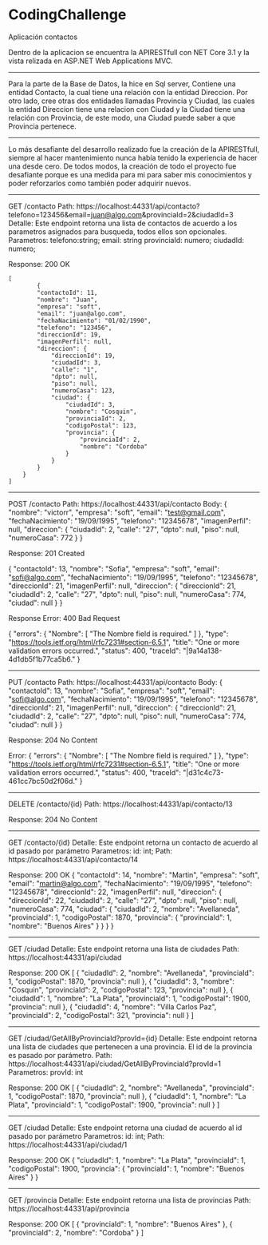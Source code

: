 # CodingChallenge
Aplicación contactos


Dentro de la aplicacion se encuentra la APIRESTfull con NET Core 3.1 y la vista relizada en ASP.NET Web Applications MVC.

---------------------------------------------------------------------------------

Para la parte de la Base de Datos, la hice en Sql server, 
Contiene una entidad Contacto, la cual tiene una relación con la entidad Direccion. Por otro lado, cree otras dos entidades llamadas
Provincia y Ciudad, las cuales la entidad Direccion tiene una relacion con Ciudad y la Ciudad tiene una relación con Provincia, de este modo,
una Ciudad puede saber a que Provincia pertenece.

---------------------------------------------------------------------------------

Lo más desafiante del desarrollo realizado fue la creación de la APIRESTfull, siempre al hacer mantenimiento nunca había tenido la experiencia
de hacer una desde cero. De todos modos, la creación de todo el proyecto fue desafiante porque es una medida para mi para saber mis conocimientos
y poder reforzarlos como también poder adquirir nuevos.

---------------------------------------------------------------------------------

GET /contacto
Path: https://localhost:44331/api/contacto?telefono=123456&email=juan@algo.com&provinciaId=2&ciudadId=3
Detalle: Este endpoint retorna una lista de contactos de acuerdo a los parametros asignados para busqueda, todos ellos son opcionales.
Parametros:
telefono:string;
email: string
provinciaId: numero;
ciudadId: numero;

Response: 200 OK
```
[
        {
        "contactoId": 11,
        "nombre": "Juan",
        "empresa": "soft",
        "email": "juan@algo.com",
        "fechaNacimiento": "01/02/1990",
        "telefono": "123456",
        "direccionId": 19,
        "imagenPerfil": null,
        "direccion": {
            "direccionId": 19,
            "ciudadId": 3,
            "calle": "1",
            "dpto": null,
            "piso": null,
            "numeroCasa": 123,
            "ciudad": {
                "ciudadId": 3,
                "nombre": "Cosquin",
                "provinciaId": 2,
                "codigoPostal": 123,
                "provincia": {
                    "provinciaId": 2,
                    "nombre": "Cordoba"
                }
            }
        }
    }
]
```
---------------------------------------------------------------------------------

POST /contacto
Path: https://localhost:44331/api/contacto
Body:
{
    "nombre": "victorr",
    "empresa": "soft",
    "email": "test@gmail.com",
    "fechaNacimiento": "19/09/1995",
    "telefono": "12345678",
    "imagenPerfil": null,
    "direccion": {
        "ciudadId": 2,
        "calle": "27",
        "dpto": null,
        "piso": null,
        "numeroCasa": 772
    }
}

Response: 201 Created

{
    "contactoId": 13,
    "nombre": "Sofia",
    "empresa": "soft",
    "email": "sofi@algo.com",
    "fechaNacimiento": "19/09/1995",
    "telefono": "12345678",
    "direccionId": 21,
    "imagenPerfil": null,
    "direccion": {
        "direccionId": 21,
        "ciudadId": 2,
        "calle": "27",
        "dpto": null,
        "piso": null,
        "numeroCasa": 774,
        "ciudad": null
    }
}

Response Error: 400 Bad Request

{
    "errors": {
        "Nombre": [
            "The Nombre field is required."
        ]
    },
    "type": "https://tools.ietf.org/html/rfc7231#section-6.5.1",
    "title": "One or more validation errors occurred.",
    "status": 400,
    "traceId": "|9a14a138-4d1db5f1b77ca5b6."
}

---------------------------------------------------------------------------------

PUT /contacto
Path: https://localhost:44331/api/contacto
Body: 
{
    "contactoId": 13,
    "nombre": "Sofia",
    "empresa": "soft",
    "email": "sofi@algo.com",
    "fechaNacimiento": "19/09/1995",
    "telefono": "12345678",
    "direccionId": 21,
    "imagenPerfil": null,
    "direccion": {
        "direccionId": 21,
        "ciudadId": 2,
        "calle": "27",
        "dpto": null,
        "piso": null,
        "numeroCasa": 774,
        "ciudad": null
    }
}

Response: 204 No Content

Error:
{
    "errors": {
        "Nombre": [
            "The Nombre field is required."
        ]
    },
    "type": "https://tools.ietf.org/html/rfc7231#section-6.5.1",
    "title": "One or more validation errors occurred.",
    "status": 400,
    "traceId": "|d31c4c73-461cc7bc50d2f06d."
}

---------------------------------------------------------------------------------
DELETE /contacto/{id}
Path: https://localhost:44331/api/contacto/13

Response: 204 No Content

---------------------------------------------------------------------------------
GET /contacto/{id}
Detalle: Este endpoint retorna un contacto de acuerdo al id pasado por parámetro
Parametros:
id: int;
Path: https://localhost:44331/api/contacto/14

Response: 200 OK
{
    "contactoId": 14,
    "nombre": "Martin",
    "empresa": "soft",
    "email": "martin@algo.com",
    "fechaNacimiento": "19/09/1995",
    "telefono": "12345678",
    "direccionId": 22,
    "imagenPerfil": null,
    "direccion": {
        "direccionId": 22,
        "ciudadId": 2,
        "calle": "27",
        "dpto": null,
        "piso": null,
        "numeroCasa": 774,
        "ciudad": {
            "ciudadId": 2,
            "nombre": "Avellaneda",
            "provinciaId": 1,
            "codigoPostal": 1870,
            "provincia": {
                "provinciaId": 1,
                "nombre": "Buenos Aires"
            }
        }
    }
}

---------------------------------------------------------------------------------
GET /ciudad
Detalle: Este endpoint retorna una lista de ciudades
Path: https://localhost:44331/api/ciudad

Response: 200 OK
[
    {
        "ciudadId": 2,
        "nombre": "Avellaneda",
        "provinciaId": 1,
        "codigoPostal": 1870,
        "provincia": null
    },
    {
        "ciudadId": 3,
        "nombre": "Cosquin",
        "provinciaId": 2,
        "codigoPostal": 123,
        "provincia": null
    },
    {
        "ciudadId": 1,
        "nombre": "La Plata",
        "provinciaId": 1,
        "codigoPostal": 1900,
        "provincia": null
    },
    {
        "ciudadId": 4,
        "nombre": "Villa Carlos Paz",
        "provinciaId": 2,
        "codigoPostal": 321,
        "provincia": null
    }
]

---------------------------------------------------------------------------------
GET /ciudad/GetAllByProvinciaId?provId={id}
Detalle: Este endpoint retorna una lista de ciudades que pertenecen a una provincia. El id de la provincia es pasado por parámetro.
Path: https://localhost:44331/api/ciudad/GetAllByProvinciaId?provId=1
Parametros:
provId: int

Response: 200 OK
[
    {
        "ciudadId": 2,
        "nombre": "Avellaneda",
        "provinciaId": 1,
        "codigoPostal": 1870,
        "provincia": null
    },
    {
        "ciudadId": 1,
        "nombre": "La Plata",
        "provinciaId": 1,
        "codigoPostal": 1900,
        "provincia": null
    }
]

---------------------------------------------------------------------------------
GET /ciudad
Detalle: Este endpoint retorna una ciudad de acuerdo al id pasado por parámetro
Parametros:
id: int;
Path: https://localhost:44331/api/ciudad/1

Response: 200 OK
{
    "ciudadId": 1,
    "nombre": "La Plata",
    "provinciaId": 1,
    "codigoPostal": 1900,
    "provincia": {
        "provinciaId": 1,
        "nombre": "Buenos Aires"
    }
}

---------------------------------------------------------------------------------
GET /provincia
Detalle: Este endpoint retorna una lista de provincias
Path: https://localhost:44331/api/provincia

Response: 200 OK
[
    {
        "provinciaId": 1,
        "nombre": "Buenos Aires"
    },
    {
        "provinciaId": 2,
        "nombre": "Cordoba"
    }
]


